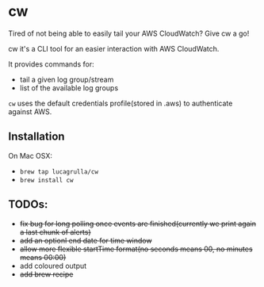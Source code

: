 # cw

Tired of not being able to easily tail your AWS CloudWatch? Give cw a go!

cw it's a CLI tool for an easier interaction with AWS CloudWatch. 

It provides commands for:

* tail a given log group/stream
* list of the available log groups

`cw` uses the default credentials profile(stored in .aws) to authenticate against AWS.
 
## Installation

On Mac OSX:

* `brew tap lucagrulla/cw`
* `brew install cw`

## TODOs:

* ~~fix bug for long polling once events are finished(currently we print again a last chunk of alerts)~~
* ~~add an optionl end date for time window~~
* ~~allow more flexible startTime format(no seconds means 00, no minutes means 00:00)~~
* add coloured output
* ~~add brew recipe~~
